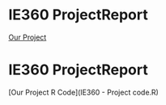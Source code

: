 # IE360 ProjectReport
[Our Project](IE360project.html)

# IE360 ProjectReport
[Our Project R Code](IE360 - Project code.R)
